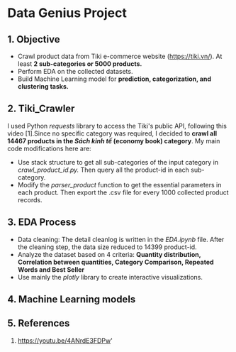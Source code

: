 # Data Genius Project
## 1. Objective
* Crawl product data from Tiki e-commerce website (https://tiki.vn/). At least **2 sub-categories or 5000 products.**
* Perform EDA on the collected datasets.
* Build Machine Learning model for **prediction, categorization, and clustering tasks.**
## 2. Tiki_Crawler
I used Python *requests* library to access the Tiki's public API, following this video [1].Since no specific category was required, I decided to **crawl all 14467 products in the *Sách kinh tế* (economy book) category**. My main code modifications here are:
* Use stack structure to get all sub-categories of the input category in *crawl_product_id.py.* Then query all the product-id in each sub-category.
* Modify the *parser_product* function to get the essential parameters in each product. Then export the .csv file for every 1000 collected product records.
## 3. EDA Process
* Data cleaning: The detail cleanlog is written in the *EDA.ipynb* file. After the cleaning step, the data size reduced to 14399 product-id.
* Analyze the dataset based on 4 criteria: **Quantity distribution, Correlation between quantities, Category Comparison, Repeated Words and Best Seller**
* Use mainly the *plotly* library to create interactive visualizations. 
## 4. Machine Learning models
## 5. References
1. https://youtu.be/4ANrdE3FDPw'
